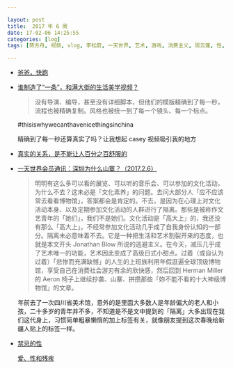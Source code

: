 ```yaml
---

layout: post
title:  2017 年 6 周
date: 17-02-06 14:25:55
categories: [log]
tags: [蒋方舟, 视频, vlog, 李松蔚, 一天世界, 艺术, 游戏, 消费主义, 周云蓬, 性, 残疾]

---
```


- [爸爸，快跑](http://weibo.com/ttarticle/p/show?id=2309614062809980831581)

- [谁制造了“一条”，和满大街的生活美学视频？](http://www.qdaily.com/articles/36904.html)

	> 没有导演、编导，甚至没有详细脚本，但他们的模版精确到了每一秒，流程也被精确复制。风格也被统一到了每一个镜头、每一个标点。

	#thisiswhywecanthavenicethingsinchina

	精确到了每一秒还算真实了吗？让我想起 casey 视频吸引我的地方

- [真实的关系，是不能让人百分之百舒服的](http://mp.weixin.qq.com/s/LpNyZInG-SU662BtJgA7Gw)

- [一天世界会员通讯：深圳为什么山寨？（2017.2.6）]()

	> 明明有这么多可以看的展览、可以听的音乐会、可以参加的文化活动，为什么不去？这未必是「文化素养」的问题。去问大部分人「应不应该常去看看博物馆」，答案都会是肯定的。不去，是因为在心理上对文化活动本身、以及定期参加文化活动的人群进行了隔离。那些是被称作文艺青年的「她们」，我们不是她们。文化活动是「高大上」的，我还没有那么「高大上」。不经常参加文化活动几乎成了自我身份认知的一部分。隔离未必意味着不去。它是一种把生活和艺术割裂开来的态度，也就是本文开头 Jonathan Blow 所说的逃避主义。在今天，减压几乎成了艺术唯一的功能，艺术因此变成了高级日式小甜点。过着（或自认为过着）「悲惨而充满缺憾」的人生的上班族利用年假逛遍全球顶级博物馆，享受自己在消费社会游刃有余的欣快感，然后回到 Herman Miller 的 Aeron 椅子上继续抄袭、山寨、拼攒那些「妳不能不看的十大神级博物馆」的文章。

	年前去了一次四川省美术馆，意外的是里面大多数人是年龄偏大的老人和小孩，二十多岁的青年并不多，不知道是不是文中提到的「隔离」大多出现在我们这代身上，习惯简单粗暴懒惰的加上标签有关，就像朋友提到这次春晚给新疆人贴上的标签一样。

- [禁忌的性](http://mp.weixin.qq.com/s?__biz=MzIzMDI2NzE2MQ%3D%3D&chksm=f347371ec430be08b2379f76f4bae3adf070ba8e7c05fd50904ef70f76650a4b71fa913a6310&idx=1&mid=2651166568&scene=4&sn=0cd8834471ac188bac7d33e66c9d6c2d)

	[爱、性和残疾](http://www.jiemian.com/article/1097051.html)
